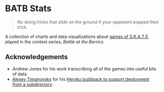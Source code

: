 # BATB Stats

> No doing tricks that slide on the ground if your opponent popped their trick.

A collection of charts and data visualizations about [games of S.K.A.T.E](https://en.wikipedia.org/wiki/Game_of_Skate). played in the contest series, *Battle at the Berrics*.

## Acknowledgements

- Andrew Jones for his work transcribing all of the games into useful bits of data
- [Alexey Timanovsky](https://github.com/timanovsky) for his [Heroku buildpack to support deployment from a subdirectory](https://medium.com/@timanovsky/heroku-buildpack-to-support-deployment-from-subdirectory-e743c2c838dd)